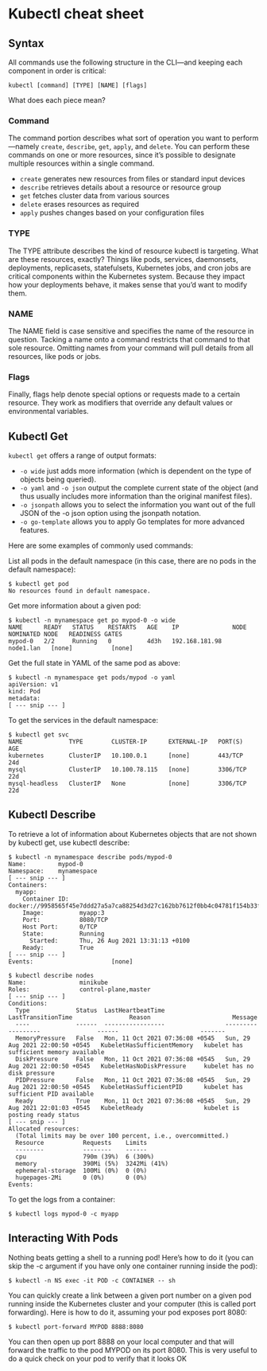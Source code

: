 # Kubectl cheat sheet

## Syntax
All commands use the following structure in the CLI—and keeping each component in order is critical:

```
kubectl [command] [TYPE] [NAME] [flags]
```

What does each piece mean?

### Command
The command portion describes what sort of operation you want to perform—namely `create`, `describe`, `get`, `apply`, and `delete`. You can perform these commands on one or more resources, since it’s possible to designate multiple resources within a single command.

- `create` generates new resources from files or standard input devices
- `describe` retrieves details about a resource or resource group
- `get` fetches cluster data from various sources
- `delete` erases resources as required
- `apply` pushes changes based on your configuration files

### TYPE
The TYPE attribute describes the kind of resource kubectl is targeting. What are these resources, exactly? Things like pods, services, daemonsets, deployments, replicasets, statefulsets, Kubernetes jobs, and cron jobs are critical components within the Kubernetes system. Because they impact how your deployments behave, it makes sense that you’d want to modify them.

### NAME
The NAME field is case sensitive and specifies the name of the resource in question. Tacking a name onto a command restricts that command to that sole resource. Omitting names from your command will pull details from all resources, like pods or jobs.

### Flags
Finally, flags help denote special options or requests made to a certain resource. They work as modifiers that override any default values or environmental variables.

## Kubectl Get

`kubectl get` offers a range of output formats:

- `-o wide` just adds more information (which is dependent on the type of objects being queried).
- `-o yaml` and `-o json` output the complete current state of the object (and thus usually includes more information than the original manifest files).
- `-o jsonpath` allows you to select the information you want out of the full JSON of the -o json option using the jsonpath notation.
- `-o go-template` allows you to apply Go templates for more advanced features.

Here are some examples of commonly used commands:

List all pods in the default namespace (in this case, there are no pods in the default namespace):
```
$ kubectl get pod
No resources found in default namespace.
```

Get more information about a given pod:
```
$ kubectl -n mynamespace get po mypod-0 -o wide
NAME      READY   STATUS    RESTARTS   AGE    IP               NODE        NOMINATED NODE   READINESS GATES
mypod-0   2/2     Running   0          4d3h   192.168.181.98   node1.lan   [none]           [none]
```

Get the full state in YAML of the same pod as above:

```
$ kubectl -n mynamespace get pods/mypod -o yaml
apiVersion: v1
kind: Pod
metadata:
[ --- snip --- ]
```

To get the services in the default namespace:

```
$ kubectl get svc
NAME             TYPE        CLUSTER-IP      EXTERNAL-IP   PORT(S)    AGE
kubernetes       ClusterIP   10.100.0.1      [none]        443/TCP    24d
mysql            ClusterIP   10.100.78.115   [none]        3306/TCP   22d
mysql-headless   ClusterIP   None            [none]        3306/TCP   22d
```

## Kubectl Describe 
To retrieve a lot of information about Kubernetes objects that are not shown by kubectl get, use kubectl describe:

```
$ kubectl -n mynamespace describe pods/mypod-0
Name:         mypod-0
Namespace:    mynamespace
[ --- snip --- ]
Containers:
  myapp:
    Container ID:   docker://9958565f45e7ddd27a5a7ca88254d3d27c162bb7612f0bb4c04781f154b33fd9
    Image:          myapp:3
    Port:           8080/TCP
    Host Port:      0/TCP
    State:          Running
      Started:      Thu, 26 Aug 2021 13:31:13 +0100
    Ready:          True
[ --- snip --- ]
Events:                      [none] 
```

```
$ kubectl describe nodes
Name:               minikube
Roles:              control-plane,master
[ --- snip --- ]
Conditions:
  Type             Status  LastHeartbeatTime                 LastTransitionTime                Reason                       Message
  ----             ------  -----------------                 ------------------                ------                       -------
  MemoryPressure   False   Mon, 11 Oct 2021 07:36:08 +0545   Sun, 29 Aug 2021 22:00:50 +0545   KubeletHasSufficientMemory   kubelet has sufficient memory available
  DiskPressure     False   Mon, 11 Oct 2021 07:36:08 +0545   Sun, 29 Aug 2021 22:00:50 +0545   KubeletHasNoDiskPressure     kubelet has no disk pressure
  PIDPressure      False   Mon, 11 Oct 2021 07:36:08 +0545   Sun, 29 Aug 2021 22:00:50 +0545   KubeletHasSufficientPID      kubelet has sufficient PID available
  Ready            True    Mon, 11 Oct 2021 07:36:08 +0545   Sun, 29 Aug 2021 22:01:03 +0545   KubeletReady                 kubelet is posting ready status
[ --- snip --- ]
Allocated resources:
  (Total limits may be over 100 percent, i.e., overcommitted.)
  Resource           Requests    Limits
  --------           --------    ------
  cpu                790m (39%)  6 (300%)
  memory             390Mi (5%)  3242Mi (41%)
  ephemeral-storage  100Mi (0%)  0 (0%)
  hugepages-2Mi      0 (0%)      0 (0%)
Events:              
```

To get the logs from a container:

```
$ kubectl logs mypod-0 -c myapp
```

## Interacting With Pods
Nothing beats getting a shell to a running pod! Here’s how to do it (you can skip the -c argument if you have only one container running inside the pod):

```
$ kubectl -n NS exec -it POD -c CONTAINER -- sh
```

You can quickly create a link between a given port number on a given pod running inside the Kubernetes cluster and your computer (this is called port forwarding). Here is how to do it, assuming your pod exposes port 8080:
```
$ kubectl port-forward MYPOD 8888:8080
```

You can then open up port 8888 on your local computer and that will forward the traffic to the pod MYPOD on its port 8080. This is very useful to do a quick check on your pod to verify that it looks OK
